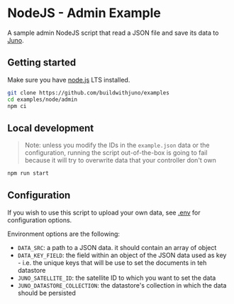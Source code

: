 # NodeJS - Admin Example

A sample admin NodeJS script that read a JSON file and save its data to [Juno](https://juno.build).

## Getting started

Make sure you have [node.js](https://nodejs.org) LTS installed.

```bash
git clone https://github.com/buildwithjuno/examples
cd examples/node/admin
npm ci
```

## Local development

> Note: unless you modify the IDs in the `example.json` data or the configuration, running the script out-of-the-box is going to fail because it will try to overwrite data that your controller don't own

```bash
npm run start
```

## Configuration

If you wish to use this script to upload your own data, see [.env](.env) for configuration options.

Environment options are the following:

- `DATA_SRC`: a path to a JSON data. it should contain an array of object
- `DATA_KEY_FIELD`: the field within an object of the JSON data used as key - i.e. the unique keys that will be use to set the documents in teh datastore
- `JUNO_SATELLITE_ID`: the satellite ID to which you want to set the data
- `JUNO_DATASTORE_COLLECTION`: the datastore's collection in which the data should be persisted